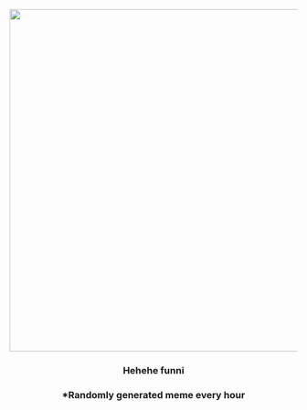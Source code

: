 <p align="center">
        <img src="https://i.redd.it/5npfa44625a91.jpg" width="600" height="600">
        </p>
        <h3 align="center">Hehehe funni</h3>
        <h3 align="center">*Randomly generated meme every hour</h3>
    